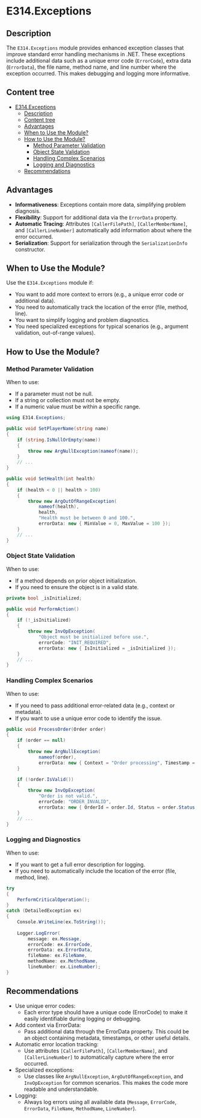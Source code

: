# E314.Exceptions

## Description

The `E314.Exceptions` module provides enhanced exception classes that improve standard error handling mechanisms in .NET. These exceptions include additional data such as a unique error code (`ErrorCode`), extra data (`ErrorData`), the file name, method name, and line number where the exception occurred. This makes debugging and logging more informative.

## Content tree

- [E314.Exceptions](#e314exceptions)
  - [Description](#description)
  - [Content tree](#content-tree)
  - [Advantages](#advantages)
  - [When to Use the Module?](#when-to-use-the-module)
  - [How to Use the Module?](#how-to-use-the-module)
    - [Method Parameter Validation](#method-parameter-validation)
    - [Object State Validation](#object-state-validation)
    - [Handling Complex Scenarios](#handling-complex-scenarios)
    - [Logging and Diagnostics](#logging-and-diagnostics)
  - [Recommendations](#recommendations)

## Advantages

- **Informativeness**: Exceptions contain more data, simplifying problem diagnosis.
- **Flexibility**: Support for additional data via the `ErrorData` property.
- **Automatic Tracing**: Attributes `[CallerFilePath]`, `[CallerMemberName]`, and `[CallerLineNumber]` automatically add information about where the error occurred.
- **Serialization**: Support for serialization through the `SerializationInfo` constructor.

## When to Use the Module?

Use the `E314.Exceptions` module if:

- You want to add more context to errors (e.g., a unique error code or additional data).
- You need to automatically track the location of the error (file, method, line).
- You want to simplify logging and problem diagnostics.
- You need specialized exceptions for typical scenarios (e.g., argument validation, out-of-range values).

## How to Use the Module?

### Method Parameter Validation

When to use:

- If a parameter must not be null.
- If a string or collection must not be empty.
- If a numeric value must be within a specific range.

``` csharp
using E314.Exceptions;

public void SetPlayerName(string name)
{
    if (string.IsNullOrEmpty(name))
    {
        throw new ArgNullException(nameof(name));
    }
    // ...
}

public void SetHealth(int health)
{
    if (health < 0 || health > 100)
    {
        throw new ArgOutOfRangeException(
            nameof(health),
            health,
            "Health must be between 0 and 100.",
            errorData: new { MinValue = 0, MaxValue = 100 });
    }
    // ...
}
```

### Object State Validation

When to use:

- If a method depends on prior object initialization.
- If you need to ensure the object is in a valid state.

``` csharp
private bool _isInitialized;

public void PerformAction()
{
    if (!_isInitialized)
    {
        throw new InvOpException(
            "Object must be initialized before use.",
            errorCode: "INIT_REQUIRED",
            errorData: new { IsInitialized = _isInitialized });
    }
    // ...
}
```

### Handling Complex Scenarios

When to use:

- If you need to pass additional error-related data (e.g., context or metadata).
- If you want to use a unique error code to identify the issue.

``` csharp
public void ProcessOrder(Order order)
{
    if (order == null)
    {
        throw new ArgNullException(
            nameof(order),
            errorData: new { Context = "Order processing", Timestamp = DateTime.UtcNow });
    }

    if (!order.IsValid())
    {
        throw new InvOpException(
            "Order is not valid.",
            errorCode: "ORDER_INVALID",
            errorData: new { OrderId = order.Id, Status = order.Status });
    }
    // ...
}
```

### Logging and Diagnostics

When to use:

- If you want to get a full error description for logging.
- If you need to automatically include the location of the error (file, method, line).

``` csharp
try
{
    PerformCriticalOperation();
}
catch (DetailedException ex)
{
    Console.WriteLine(ex.ToString());
    
    Logger.LogError(
        message: ex.Message,
        errorCode: ex.ErrorCode,
        errorData: ex.ErrorData,
        fileName: ex.FileName,
        methodName: ex.MethodName,
        lineNumber: ex.LineNumber);
}
```

## Recommendations

- Use unique error codes:
  - Each error type should have a unique code (ErrorCode) to make it easily identifiable during logging or debugging.
- Add context via ErrorData:
  - Pass additional data through the ErrorData property. This could be an object containing metadata, timestamps, or other useful details.
- Automatic error location tracking:
  - Use attributes `[CallerFilePath]`, `[CallerMemberName]`, and `[CallerLineNumber]` to automatically capture where the error occurred.
- Specialized exceptions:
  - Use classes like `ArgNullException`, `ArgOutOfRangeException`, and `InvOpException` for common scenarios. This makes the code more readable and understandable.
- Logging:
  - Always log errors using all available data (`Message`, `ErrorCode`, `ErrorData`, `FileName`, `MethodName`, `LineNumber`).

